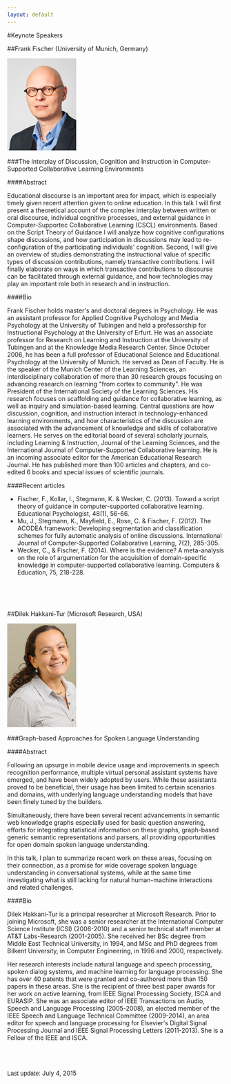 ```yaml
---
layout: default
---
```


#Keynote Speakers

##Frank Fischer (University of Munich, Germany)  

![Frank Fischer](Fischer.jpg) 

###The Interplay of Discussion, Cognition and Instruction in Computer-Supported Collaborative Learning Environments

####Abstract

Educational discourse is an important area for impact, which is especially timely given recent attention given to online education.  In this talk I will first present a theoretical account of the complex interplay between written or oral discourse, individual cognitive processes, and external guidance in Computer-Supportec Collaborative Learning (CSCL) environments. Based on the Script Theory of Guidance I will analyze how cognitive configurations shape discussions, and how participation in discussions may lead to re-configuration of the participating individuals' cognition. Second, I will give an overview of studies demonstrating the instructional value of specific types of discussion contributions, namely transactive contributions. I will finally elaborate on ways in which transactive contributions to discourse can be facilitated through external guidance, and how technologies may play an important role both in research and in instruction.

####Bio

Frank Fischer holds master's and doctoral degrees in Psychology. He was an assistant professor for Applied Cognitive Psychology and Media Psychology at the University of Tubingen and held a professorship for Instructional Psychology at the University of Erfurt. He was an associate professor for Research on Learning and Instruction at the University of Tubingen and at the Knowledge Media Research Center. Since October 2006, he has been a full professor of Educational Science and Educational Psychology at the University of Munich. He served as Dean of Faculty. He is the speaker of the Munich Center of the Learning Sciences, an interdisciplinary collaboration of more than 30 research groups focusing on advancing research on learning "from cortex to community". He was President of the International Society of the Learning Sciences. His research focuses on scaffolding and guidance for collaborative learning, as well as inquiry and simulation-based learning. Central questions are how discussion, cognition, and instruction interact in technology-enhanced learning environments, and how characteristics of the discussion are associated with the advancement of knowledge and skills of collaborative learners. He serves on the editorial board of several scholarly journals, including Learning & Instruction, Journal of the Learning Sciences, and the International Journal of Computer-Supported Collaborative learning. He is an incoming associate editor for the American Educational Research Journal. He has published more than 100 articles and chapters, and co-edited 6 books and special issues of scientific journals.

####Recent articles

* Fischer, F., Kollar, I., Stegmann, K. & Wecker, C. (2013). Toward a script theory of guidance in computer-supported collaborative learning. Educational Psychologist, 48(1), 56-66.
* Mu, J., Stegmann, K., Mayfield, E., Rose, C. & Fischer, F. (2012). The ACODEA framework: Developing segmentation and classification schemes for fully automatic analysis of online discussions. International Journal of Computer-Supported Collaborative Learning, 7(2), 285-305.
* Wecker, C., & Fischer, F. (2014). Where is the evidence? A meta-analysis on the role of argumentation for the acquisition of domain-specific knowledge in computer-supported collaborative learning. Computers & Education, 75, 218-228.

<br/><br/><br/>

##Dilek Hakkani-Tur (Microsoft Research, USA)  

![Dilek Hakkani-Tur](Dilek.jpg) 

###Graph-based Approaches for Spoken Language Understanding

####Abstract

Following an upsurge in mobile device usage and improvements in speech
recognition performance, multiple virtual personal assistant systems have
emerged, and have been widely adopted by users. While these assistants
proved to be beneficial, their usage has been limited to certain scenarios
and domains, with underlying language understanding models that have been
finely tuned by the builders.

Simultaneously, there have been several recent advancements in semantic web
knowledge graphs especially used for basic question answering, efforts for
integrating statistical information on these graphs,  graph-based generic
semantic representations and parsers, all providing opportunities for open
domain spoken language understanding.

In this talk, I plan to summarize recent work on these areas, focusing on
their connection, as a promise for wide coverage spoken language
understanding in conversational systems, while at the same time
investigating what is still lacking for natural human-machine interactions
and related challenges.

####Bio

Dilek Hakkani-Tur is a principal researcher at Microsoft Research. Prior to
joining Microsoft, she was a senior researcher at the International
Computer Science Institute (ICSI) (2006-2010) and a senior technical staff
member at AT&T Labs-Research (2001-2005). She received her BSc degree from
Middle East Technical University, in 1994, and MSc and PhD degrees from
Bilkent University, in Computer Engineering, in 1996 and 2000,
respectively.

Her research interests include natural language and speech processing,
spoken dialog systems, and machine learning for language processing. She
has over 40 patents that were granted and co-authored more than 150 papers
in these areas. She is the recipient of three best paper awards for her
work on active learning, from IEEE Signal Processing Society, ISCA and
EURASIP. She was an associate editor of IEEE Transactions on Audio, Speech
and Language Processing (2005-2008),  an elected member of the IEEE Speech
and Language Technical Committee (2009-2014), an area editor for speech and
language processing for Elsevier's Digital Signal Processing Journal and
IEEE Signal Processing Letters (2011-2013). She is a Fellow of the IEEE and
ISCA.

<br/><br/><br/>
<font face="Arial">Last update:</font> July 4, 2015
